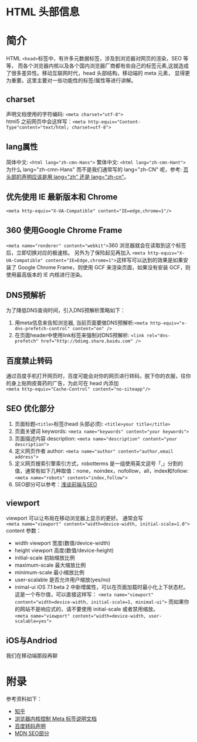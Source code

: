 HTML 头部信息  
===  
# 简介  
HTML `<head>`标签中，有许多元数据标签，涉及到浏览器对网页的渲染，SEO 等等，
而各个浏览器内核以及各个国内浏览器厂商都有些自己的标签元素,这就造成了很多差异性。移动互联网时代，head 头部结构，移动端的 meta 元素，
显得更为重要。这里主要对一些功能性的标签/属性等进行讲解。    

## charset  
声明文档使用的字符编码: `<meta charset="utf-8">`  
html5 之前网页中会这样写：`<meta http-equiv="Content-Type"content="text/html; charset=utf-8">`  

## lang属性  
简体中文: `<html lang="zh-cmn-Hans">` 
繁体中文: `<html lang="zh-cmn-Hant">`  
为什么 lang="zh-cmn-Hans" 而不是我们通常写的 lang="zh-CN" 呢，参考: [页头部的声明应该是用 lang="zh" 还是 lang="zh-cn"](http://www.zhihu.com/question/20797118?utm_source=weibo&utm_medium=weibo_share&utm_content=share_question&utm_campaign=share_sidebar)。

## 优先使用 IE 最新版本和 Chrome  
`<meta http-equiv="X-UA-Compatible" content="IE=edge,chrome=1"/>`  

## 360 使用Google Chrome Frame  
`<meta name="renderer" content="webkit">`360 浏览器就会在读取到这个标签后，立即切换对应的极速核。 另外为了保险起见再加入
`<meta http-equiv="X-UA-Compatible" content="IE=Edge,chrome=1">`这样写可以达到的效果是如果安装了 Google Chrome Frame，则使用 GCF 来渲染页面，如果没有安装 GCF，则使用最高版本的 IE 内核进行渲染。  

## DNS预解析  
为了降低DNS查询时间，引入DNS预解析策略如下：  
1. 用meta信息来告知浏览器, 当前页面要做DNS预解析:`<meta http-equiv="x-dns-prefetch-control" content="on" />`  
2. 在页面header中使用link标签来强制对DNS预解析: `<link rel="dns-prefetch" href="http://bdimg.share.baidu.com" />`  

## 百度禁止转码  
通过百度手机打开网页时，百度可能会对你的网页进行转码，脱下你的衣服，往你的身上贴狗皮膏药的广告，为此可在 head 内添加  
`<meta http-equiv="Cache-Control" content="no-siteapp"/>` 

## SEO 优化部分  
1. 页面标题`<title>`标签(head 头部必须): `<title>your title</title>`
2. 页面关键词 keywords: `<meta name="keywords" content="your keywords">`  
3. 页面描述内容 description: `<meta name="description" content="your description">`  
4. 定义网页作者 author: `<meta name="author" content="author,email address">`  
5. 定义网页搜索引擎索引方式，robotterms 是一组使用英文逗号「,」分割的值，通常有如下几种取值：none，noindex，nofollow，all，index和follow: `<meta name="robots" content="index,follow">` 
6. SEO部分可以参考：[浅谈前端与SEO](http://uxc.360.cn/archives/984.html) 

## viewport  
viewport 可以让布局在移动浏览器上显示的更好。 通常会写  
`<meta name="viewport" content="width=device-width, initial-scale=1.0">` 
content 参数：
* width viewport 宽度(数值/device-width)
* height viewport 高度(数值/device-height)
* initial-scale 初始缩放比例
* maximum-scale 最大缩放比例
* minimum-scale 最小缩放比例
* user-scalable 是否允许用户缩放(yes/no)
* inimal-ui iOS 7.1 beta 2 中新增属性，可以在页面加载时最小化上下状态栏。这是一个布尔值，可以直接这样写：
`<meta name="viewport" content="width=device-width, initial-scale=1, minimal-ui">`
而如果你的网站不是响应式的，请不要使用 initial-scale 或者禁用缩放。  
`<meta name="viewport" content="width=device-width, user-scalable=yes">` 

## iOS与Andriod  
我们在移动端那段再聊

# 附录  
参考资料如下： 
* [知乎](http://www.zhihu.com/question/20797118?utm_source=weibo&utm_medium=weibo_share&utm_content=share_question&utm_campaign=share_sidebar) 
* [浏览器内核控制 Meta 标签说明文档](http://se.360.cn/v6/help/meta.html) 
* [百度转码声明](http://m.chinaz.com/web/2014/0113/335167.shtml)  
* [MDN SEO部分](https://developer.mozilla.org/en-US/docs/Glossary/SEO)
